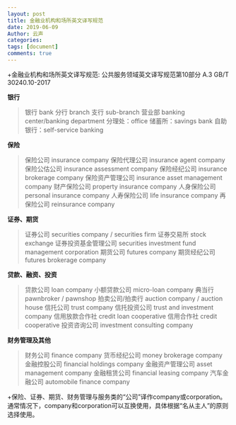 ```yaml
---
layout: post
title: 金融业机构和场所英文译写规范
date: 2019-06-09
Author: 云声
categories: 
tags: [document]
comments: true
---
```




+金融业机构和场所英文译写规范: 公共服务领域英文译写规范第10部分 A.3 GB/T 30240.10-2017



**银行**



> 银行 bank
> 分行 branch
> 支行 sub-branch
> 营业部 banking center/banking department
> 分理处：office
> 储蓄所：savings bank
> 自助银行：self-service banking



**保险**



> 保险公司 insurance company
> 保险代理公司 insurance agent company
> 保险公估公司 insurance assessment company
> 保险经纪公司 insurance brokerage company
> 保险资产管理公司 insurance asset management company
> 财产保险公司 property insurance company
> 人身保险公司 personal insurance company
> 人寿保险公司 life insurance company
> 再保险公司 reinsurance company



**证券、期货**



> 证券公司 securities company / securities firm
> 证券交易所 stock exchange
> 证券投资基金管理公司 securities investment fund management corporation
> 期货公司 futures company
> 期货经纪公司 futures brokerage company



**贷款、融资、投资**



> 贷款公司 loan company
> 小额贷款公司 micro-loan company
> 典当行 pawnbroker / pawnshop
> 拍卖公司/拍卖行 auction company / auction house
> 信托公司 trust company
> 信托投资公司 trust and investment company
> 信用放款合作社 credit loan cooperative
> 信用合作社 credit cooperative
> 投资咨询公司 investment consulting company



**财务管理及其他**



>  财务公司 finance company
> 货币经纪公司 money brokerage company
> 金融控股公司 financial holdings company
> 金融资产管理公司 asset management company
> 金融租赁公司 financial leasing company
> 汽车金融公司 automobile finance company


+保险、证券、期货、财务管理与服务类的“公司”译作company或corporation。通常情况下，company和corporation可以互换使用，具体根据“名从主人”的原则选择使用。

